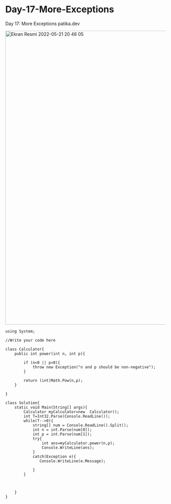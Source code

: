 # Day-17-More-Exceptions
Day 17: More Exceptions patika.dev


<img width="920" alt="Ekran Resmi 2022-05-21 20 46 05" src="https://user-images.githubusercontent.com/105243448/169663398-bb3e77b2-7164-461b-b5f4-86778e5e6deb.png">






```
using System;

//Write your code here

class Calculator{
    public int power(int n, int p){
        
        if (n<0 || p<0){
            throw new Exception("n and p should be non-negative");
        }
        
        return (int)Math.Pow(n,p);
    }
    
}

class Solution{
    static void Main(String[] args){
        Calculator myCalculator=new  Calculator();
        int T=Int32.Parse(Console.ReadLine());
        while(T-->0){
            string[] num = Console.ReadLine().Split();
            int n = int.Parse(num[0]);
            int p = int.Parse(num[1]); 
            try{
                int ans=myCalculator.power(n,p);
                Console.WriteLine(ans);
            }
            catch(Exception e){
               Console.WriteLine(e.Message);

            }
        }
        
        
        
    }
}

```
